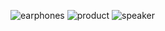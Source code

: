 ![earphones](https://github.com/Pratham1708/Product-Page/assets/121622018/1a4b93bf-97e7-4e15-a594-b5fbee87fb63)
![product](https://github.com/Pratham1708/Product-Page/assets/121622018/336faa8c-00c8-432f-bf6c-b60ac466ae85)
![speaker](https://github.com/Pratham1708/Product-Page/assets/121622018/e7efa111-8eed-4873-a775-d15166d3c8a6)
